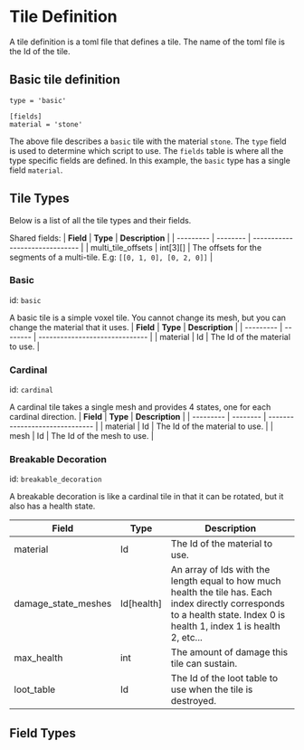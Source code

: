 # Tile Definition
A tile definition is a toml file that defines a tile. The name of the toml file is the Id of the tile. 

## Basic tile definition
```
type = 'basic'

[fields]
material = 'stone'
```
The above file describes a `basic` tile with the material `stone`. The `type` field is used to determine which script to use. The `fields` table is where all the type specific fields are defined. In this example, the `basic` type has a single field `material`.

## Tile Types
Below is a list of all the tile types and their fields.

Shared fields:
| **Field** | **Type** | **Description**                |
| --------- | -------- | ------------------------------ |
| multi_tile_offsets  | int[3][]       | The offsets for the segments of a multi-tile. E.g: `[[0, 1, 0], [0, 2, 0]]` |

### Basic
id: `basic`

A basic tile is a simple voxel tile. You cannot change its mesh, but you can change the material that it uses.
| **Field** | **Type** | **Description**                |
| --------- | -------- | ------------------------------ |
| material  | Id       | The Id of the material to use. |

### Cardinal
id: `cardinal`

A cardinal tile takes a single mesh and provides 4 states, one for each cardinal direction.
| **Field** | **Type** | **Description**                |
| --------- | -------- | ------------------------------ |
| material  | Id       | The Id of the material to use. |
| mesh      | Id       | The Id of the mesh to use.     |

### Breakable Decoration
id: `breakable_decoration`

A breakable decoration is like a cardinal tile in that it can be rotated, but it also has a health state.

| **Field**           | **Type**   | **Description**                                                                                                                                                            |
| ------------------- | ---------- | -------------------------------------------------------------------------------------------------------------------------------------------------------------------------- |
| material            | Id         | The Id of the material to use.                                                                                                                                             |
| damage_state_meshes | Id[health] | An array of Ids with the length equal to how much health the tile has. Each index directly corresponds to a health state. Index 0 is health 1, index 1 is health 2, etc... |
| max_health          | int        | The amount of damage this tile can sustain.                                                                                                                                |
| loot_table          | Id         | The Id of the loot table to use when the tile is destroyed.                                                                                                                |

## Field Types
